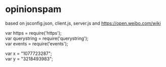 # opinionspam
based on jsconfig.json, client.js, server.js and https://open.weibo.com/wiki <br/>

var https = require('https'); <br/>
var querystring = require('querystring'); <br/>
var events = require('events'); <br/>

var x = "1077723287"; <br/>
var y = "3218493983"; <br/>

